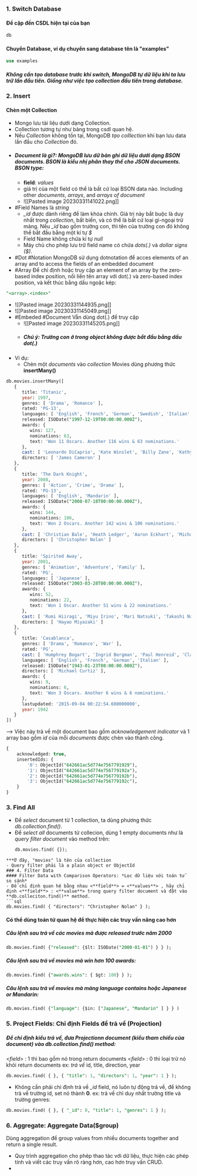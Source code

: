 ### 1. Switch Database
#### Đề cập đến CSDL hiện tại của bạn
```sql
db
```
#### Chuyển Database, ví dụ chuyển sang database tên là "examples"
```sql
use examples
```
##### Không cần tạo database trước khi switch, MongoDB tự dữ liệu khi ta lưu trữ lần đầu tiên. Giống như việc tạo collection đầu tiên trong database.

### 2. Insert
#### Chèn một Collection
- Mongo lưu tài liệu dưới dạng Collection. 
- Collection tương tự như bảng trong csdl quan hệ.
- Nếu *Collection* không tồn tại, MongoDB *tạo colllection* khi bạn lưu data lần đầu cho *Collection* đó.
- ##### Document là gì?: MongoDB lưu dữ bản ghi dữ liệu dưới dạng *BSON documents*. *BSON* là kiểu nhị phân thay thế cho *JSON documents*. BSON type: 
	- **field**: *values*
	- giá trị của một field có thể là bất cứ loại BSON data nào. Including other *documents*, *arrays*, and *arrays of document*
	- ![[Pasted image 20230331141022.png]]
- #Field Names là *string*
	- *_id* được dành riêng để làm khóa chính. Giá trị này bắt buộc là duy nhất trong *collection*, bất biến, và có thể là bất cứ loại gì-ngoại trừ mảng. Nếu *_id* bao gồm trường con, thì tên của trường con đó không thể bắt đầu bằng một kí tự *$*
	- Field Name không chứa kí tự *null*
	- Máy chủ cho phép lưu trữ field name có chứa *dots(.)* và *dollar signs ($)*.
- #Dot #Notation MongoDB sử dụng dotnotation để acces elements of an array and to access the fields of an embedded document
- #Array Để chỉ định hoặc truy cập an element of an array by the zero-based index position, nối liền tên array với dot(.) và zero-based index position, và kết thúc bằng dấu ngoặc kép:
```sql
"<array>.<index>"
```
- ![[Pasted image 20230331144935.png]]
- ![[Pasted image 20230331145049.png]]
- #Embeded #Document Vẫn dùng dot(.) để truy cập
	- ![[Pasted image 20230331145205.png]]
	- ##### Chú ý: Trường con ở trong object không được bắt đầu bằng dấu dot(.)
- Ví dụ:
	- Chèn một *documents* vào *collection* Movies dùng phương thức **insertMany()**
```sql
db.movies.insertMany([
   {
      title: 'Titanic',
      year: 1997,
      genres: [ 'Drama', 'Romance' ],
      rated: 'PG-13',
      languages: [ 'English', 'French', 'German', 'Swedish', 'Italian', 'Russian' ],
      released: ISODate("1997-12-19T00:00:00.000Z"),
      awards: {
         wins: 127,
         nominations: 63,
         text: 'Won 11 Oscars. Another 116 wins & 63 nominations.'
      },
      cast: [ 'Leonardo DiCaprio', 'Kate Winslet', 'Billy Zane', 'Kathy Bates' ],
      directors: [ 'James Cameron' ]
   },
   {
      title: 'The Dark Knight',
      year: 2008,
      genres: [ 'Action', 'Crime', 'Drama' ],
      rated: 'PG-13',
      languages: [ 'English', 'Mandarin' ],
      released: ISODate("2008-07-18T00:00:00.000Z"),
      awards: {
         wins: 144,
         nominations: 106,
         text: 'Won 2 Oscars. Another 142 wins & 106 nominations.'
      },
      cast: [ 'Christian Bale', 'Heath Ledger', 'Aaron Eckhart', 'Michael Caine' ],
      directors: [ 'Christopher Nolan' ]
   },
   {
      title: 'Spirited Away',
      year: 2001,
      genres: [ 'Animation', 'Adventure', 'Family' ],
      rated: 'PG',
      languages: [ 'Japanese' ],
      released: ISODate("2003-03-28T00:00:00.000Z"),
      awards: {
         wins: 52,
         nominations: 22,
         text: 'Won 1 Oscar. Another 51 wins & 22 nominations.'
      },
      cast: [ 'Rumi Hiiragi', 'Miyu Irino', 'Mari Natsuki', 'Takashi Naitè' ],
      directors: [ 'Hayao Miyazaki' ]
   },
   {
      title: 'Casablanca',
      genres: [ 'Drama', 'Romance', 'War' ],
      rated: 'PG',
      cast: [ 'Humphrey Bogart', 'Ingrid Bergman', 'Paul Henreid', 'Claude Rains' ],
      languages: [ 'English', 'French', 'German', 'Italian' ],
      released: ISODate("1943-01-23T00:00:00.000Z"),
      directors: [ 'Michael Curtiz' ],
      awards: {
         wins: 9,
         nominations: 6,
         text: 'Won 3 Oscars. Another 6 wins & 6 nominations.'
      },
      lastupdated: '2015-09-04 00:22:54.600000000',
      year: 1942
   }
])
```

--> Việc này trả về một document bao gồm *acknowledgement indicator* và 1 array bao gồm *id* của mỗi *documents* được chèn vào thành công.
```sql
{
	acknowledged: true,
	insertedIds: {
		'0': ObjectId("642661ac5d774e7567791929"),
		'1': ObjectId("642661ac5d774e756779192a"),
		'2': ObjectId("642661ac5d774e756779192b"),
		'3': ObjectId("642661ac5d774e756779192c"),
	}
}
```

### 3. Find All
- Để *select* document từ 1 collection, ta dùng phương thức *db.collection.find()*. 
- Để *select all* documents từ collecion, dùng 1 empty documents như là *query filter document* vào method trên:
	```sql
	db.movies.find( {});
```
***Ở đây, "movies" là tên của collection
- Query filter phải là a plain object or ObjectId
### 4. Filter Data
#### Filter Data with Comparison Operators: *Lọc dữ liệu với toán tử so sánh*
- Để chỉ định quan hệ bằng nhau <**field**> = <**values**> , hãy chỉ định <**field**> : <**value**> trong query filter document và đặt vào **db.colleciton.find()** method.
```sql
db.movies.find( { "directors": "Christopher Nolan" } );
```
#### Có thể dùng toán tử quan hệ để thực hiện các truy vấn nâng cao hơn
##### Câu lệnh sau trả về các movies mà được released trước năm 2000
```sql
db.movies.find( {"released": {$lt: ISODate("2000-01-01") } } );
```
##### Câu lệnh sau trả về movies mà win hơn 100 awards:
```sql
db.movies.find( {"awards.wins": { $gt: 100} } );
```
##### Câu lệnh sau trả về movies mà mảng *language* contains  *hoặc* Japanese or Mandarin:
```sql
db.movies.find( {"language": {$in: ["Japanese", "Mandarin" ] } } )
```
### 5. Project Fields: Chỉ định Fields để trả về (Projection)
##### Để chỉ định kiểu trả về, đưa Projectionn document (kiểu tham chiếu của document) vào *db.collection.find()* method:
<*field*> : 1 thì bao gồm nó trong return documents
<*field*> : 0 thì loại trừ nó khỏi return documents
ex: *trả về* id, title, direction, year
```sql
db.movies.find( { }, { "title": 1, "directors": 1, "year": 1 } );
```
- Không cần phải chỉ định trả về *_id* field, nó luôn tự động trả về, để không trả về trường id, set nó thành **0**. 
ex: trả về chỉ duy nhất trường title và trường genres:
```sql
db.movies.find( { }, { "_id": 0, "title": 1, "genres": 1 } );
```
### 6. Aggregate: Aggregate Data($group)
Dùng aggregation để group values from nhiều documents together and return a single result.
- Quy trình aggregation cho phép thao tác với dữ liệu, thực hiện các phép tính và viết các truy vấn rõ ràng hơn, cao hơn truy vấn CRUD.
- 